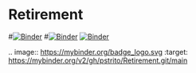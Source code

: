 # Retirement
#[![Binder](https://mybinder.org/badge_logo.svg)](https://mybinder.org/v2/gh/pstrito/Retirement.git/main)
#[![Binder](https://mybinder.org/badge_logo.svg)](https://mybinder.org/v2/gh/pstrito/Retirement.git/main?urlpath=apps%2Fretirement_calculator.ipynb)
[![Binder](https://mybinder.org/badge_logo.svg)](https://mybinder.org/v2/gh/pstrito/Retirement.git/main?urlpath=apps%2Fhttps://mybinder.org/v2/gh/pstrito/Retirement.git/retirement_calculator.ipynb)


.. image:: https://mybinder.org/badge_logo.svg
 :target: https://mybinder.org/v2/gh/pstrito/Retirement.git/main
